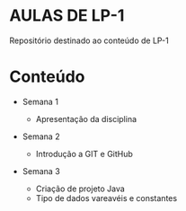 # AULAS DE LP-1
Repositório destinado ao conteúdo de LP-1

# Conteúdo 
- Semana 1
   - Apresentação da disciplina

- Semana 2
    - Introdução a GIT e GitHub

- Semana 3
    - Criação de projeto Java
    - Tipo de dados vareavéis e constantes